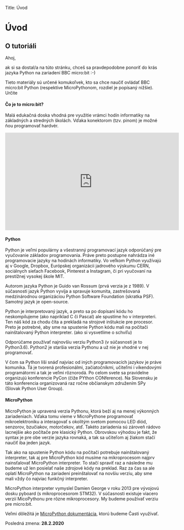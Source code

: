 Title:   Úvod

# Úvod
## O tutoriáli

Ahoj,

ak si sa dostal/a na túto stránku, chceš sa pravdepodobne ponoriť do krás jazyka Python na zariadení BBC micro:bit :-)

Tieto materiály sú určené komukoľvek, kto sa chce naučiť ovládať BBC micro:bit Python (respektíve MicroPythonom, rozdiel je popísaný nižšie).
Určite 

#### Čo je to micro:bit?

Malá edukačná doska vhodná pre využitie vrámci hodín informatiky na základných a stredných školách. Vďaka konektorom (tzv. pinom) je možné ňou programovať hardvér.


<iframe width="560" height="315" src="https://www.youtube.com/embed/gHa1Knk4V4Y" frameborder="0" allow="accelerometer; autoplay; encrypted-media; gyroscope; picture-in-picture" allowfullscreen></iframe>


#### Python

Python je veľmi populárny a všestranný programovací jazyk odporúčaný pre vyučovanie základov programovania. Práve preto postupne nahrádza iné programovacie jazyky na hodinách informatiky. Vo veľkom Python využívajú aj v Google, Dropbox, Európskej organizácii jadrového výskumu CERN, sociálnych sieťach Facebook, Pinterest a Instagram, či pri vyučovaní na prestížnej vysokej škole MIT.

Autorom jazyka Python je Guido van Rossum (prvá verzia je z 1989). V súčasnosti jazyk Python vyvíja a spravuje komunita, zastrešovaná medzinárodnou organizáciou Python Software Foundation (skratka PSF). Samotný jazyk je open-source.

Python je interpretovaný jazyk, a preto sa po dopísaní kódu ho neskompilujeme (ako napríklad C či Pascal) ale spustíme ho v interpreteri. Ten náš kód za chodu číta a prekladá na strojové inštukcie pre procesor. Preto je potrebné, aby sme na spustenie Python kódu mali na počítači nainštalovaný Python interpreter. (ako si vysvetlíme o schvíľu)

Odporúčame používať najnovšiu verziu Python3 (v súčasnosti je to Python3.6). Python2 je staršia verzia Pythonu a už nie je vhodné v nej programovať.

V čom sa Python líši snáď najviac od iných programovacích jazykov je práve komunika. Tá je tvorená profesionálmi, začiatočníkmi, učiteľmi i víkendovými programátormi a tak je veľmi rôznorodá. Po celom svete sa pravidelne organizujú konferencie PyCon (čiže PYthon CONference). Na Slovensku je táto konferencia organizovaná raz ročne občianskym združením SPy (Slovak Python User Group).


#### MicroPython

MicroPython je upravená verzia Pythonu, ktorá beží aj na menej výkonných zariadeniach. Vďaka tomu vieme v MicroPythone programovať mikroelektroniku a interagovať s okolitým svetom pomocou LED diód, senzorov, bzučiakov, motorčekov, atď. Takéto zariadenia sú zároveň rádovo lacnejšie ako počítače pre klasický Python. Obrovskou výhodou je fakt, že syntax je pre obe verzie jazyka rovnaká, a tak sa učiteľom aj žiakom stačí naučiť iba jeden jazyk.

Tak ako na spustenie Python kódu na počítači potrebuje nainštalovaný interpreter, tak aj pre MicroPython kód musíme na mikroprocesom najprv nainsťalovať MicroPython interpreter. To stačí spraviť raz a následne mu budeme už len posielať naše zdrojové kódy na preklad. Raz za čas sa ale oplatí MicroPython na zariadení preinštalovať na novšiu verziu, aby sme mali vždy čo najviac funkčný interpreter.

MicroPython interpreter vymyslel Damien George v roku 2013 pre vývojovú dosku pyboard (s mikroprocesorom STM32). V súčasnosti existuje viacero verzií MicoPythonu pre rôzne mikroprocesory. My budeme používať verziu pre micro:bit.

Veľmi dôležitá je [MicroPython dokumentácia](http://microbit-micropython.readthedocs.io), ktorú budeme Časti využívať.


Posledná zmena: **28.2.2020**